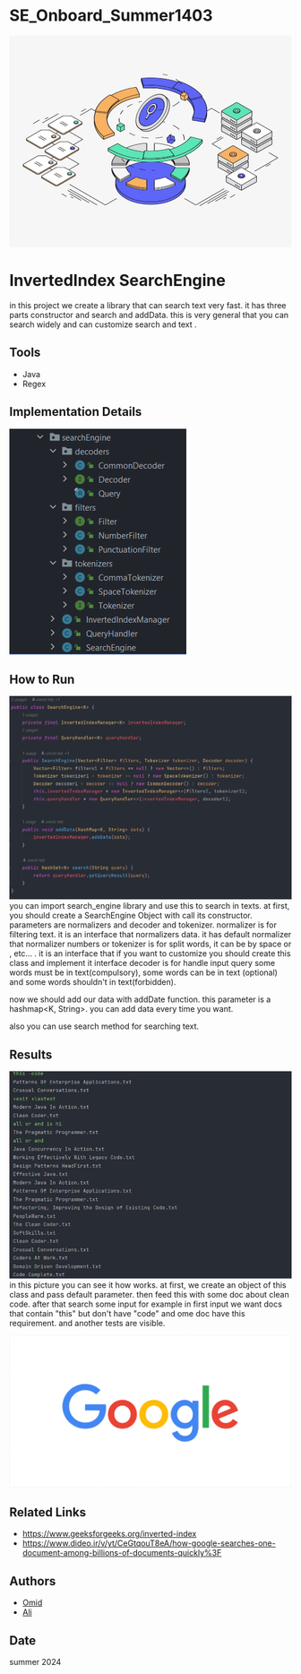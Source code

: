 # SE_Onboard_Summer1403
![LOGO](src/main/resources/image/phase01-search-3a6eddc1050ad21a189a2906f151a5fa.jpeg)
# InvertedIndex SearchEngine
in this project we create a library that can search text very fast.
it has three parts
constructor and search and addData.
this is very general that you can search widely and can customize search and text .

## Tools
- Java
- Regex


## Implementation Details
![LOGO](src/main/resources/image/schema.png)



## How to Run
![LOGO](src/main/resources/image/class.png)
you can import search_engine library and use this to search in texts. at first, you should create a SearchEngine Object with call its constructor.
parameters are normalizers and decoder and tokenizer.
normalizer is for filtering text. it is an interface that normalizers data. it has default normalizer that normalizer
numbers or
tokenizer is for split words, it can be by space or , etc... . it is an interface that if you want to customize you should create this class and implement it interface 
decoder is for handle input query
some words must be in text(compulsory), some words can be in text (optional) and some words shouldn't in text(forbidden).

now we should add our data with addDate function. this parameter is a hashmap<K, String>.
you can add data every time you want.

also you can use search method for searching text.


## Results
![LOGO](src/main/resources/image/test.png)
in this picture you can see it how works.
at first, we create an object of this class and pass default parameter.
then feed this with some doc about clean code.
after that search some input for example in first input we want docs that contain "this" but don't have "code" and ome doc have this requirement.
and another tests are visible.


![LOGO](src/main/resources/image/phase01-google-05a4745de38c4a4ba898bce1375e6ddc.gif)



## Related Links
 - https://www.geeksforgeeks.org/inverted-index
 - https://www.dideo.ir/v/yt/CeGtqouT8eA/how-google-searches-one-document-among-billions-of-documents-quickly%3F

## Authors
- [Omid](https://github.com/omid-hdr)
- [Ali](https://github.com/Ali-Sadeghi-Gh)

## Date
summer 2024
